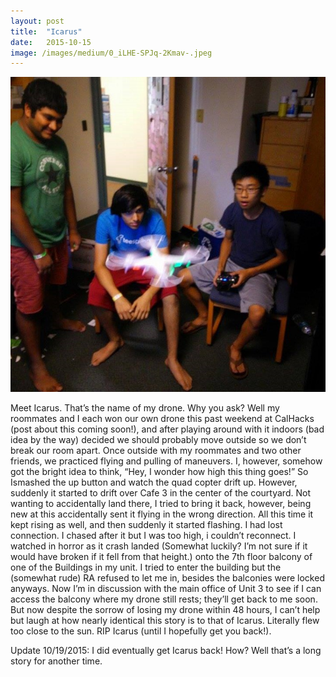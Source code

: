 ```yaml
---
layout:	post
title:	"Icarus"
date:	2015-10-15
image: /images/medium/0_iLHE-SPJq-2Kmav-.jpeg
---
```


![](/images/medium/0_iLHE-SPJq-2Kmav-.jpeg)
  
Meet Icarus. That’s the name of my drone. Why you ask? Well my roommates and I each won our own drone this past weekend at CalHacks (post about this coming soon!), and after playing around with it indoors (bad idea by the way) decided we should probably move outside so we don’t break our room apart. Once outside with my roommates and two other friends, we practiced flying and pulling of maneuvers. I, however, somehow got the bright idea to think, “Hey, I wonder how high this thing goes!” So Ismashed the up button and watch the quad copter drift up. However, suddenly it started to drift over Cafe 3 in the center of the courtyard. Not wanting to accidentally land there, I tried to bring it back, however, being new at this accidentally sent it flying in the wrong direction. All this time it kept rising as well, and then suddenly it started flashing. I had lost connection. I chased after it but I was too high, i couldn’t reconnect. I watched in horror as it crash landed (Somewhat luckily? I’m not sure if it would have broken if it fell from that height.) onto the 7th floor balcony of one of the Buildings in my unit. I tried to enter the building but the (somewhat rude) RA refused to let me in, besides the balconies were locked anyways. Now I’m in discussion with the main office of Unit 3 to see if I can access the balcony where my drone still rests; they’ll get back to me soon. But now despite the sorrow of losing my drone within 48 hours, I can’t help but laugh at how nearly identical this story is to that of Icarus. Literally flew too close to the sun. RIP Icarus (until I hopefully get you back!).

Update 10/19/2015: I did eventually get Icarus back! How? Well that’s a long story for another time.

  